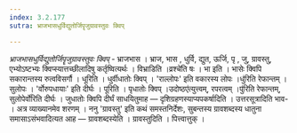 ```yaml
---
index: 3.2.177
sutra: भ्राजभासधुर्विद्युतोर्जिपॄजुग्रावस्तुवः क्विप्

---
```

_भ्राजभासधुर्विद्युतोर्जिपॄजुग्रावस्तुवः क्विप्_ - भ्राजभास । भ्राज, भास , धुर्वि, द्युत, ऊर्जि, पृ , जु, ग्रावस्तु, एभ्योऽष्टभ्यः क्विप्स्यात्तच्छीलादिषु कर्तृष्वित्यर्थः । विभ्राडिति ।व्रश्चे॑ति षः । भा इति । भासेः क्विपि सकारान्तस्य रुत्वविसर्गौ । धूरिति । धुर्वीधातोः क्विप् । 'राल्लोपः' इति वकारस्य लोपः ।धु॑रिति रेफान्तम् । सुलोपः । 'र्वोरुपधायाः' इति दीर्घः । पूरिति । पृधातोः क्विप् ।उदोष्ठए॑त्युत्त्वम्, रपरत्वम् ।पु॑रिति रेफान्तम्, सुलोपेर्वो॑रिति दीर्घः । जुधातोः क्विपि दीर्घं साधयितुमाह —  दृशिग्रहणस्याप्यपकर्षादिति । उत्तरसूत्रादिति भाव- । अत्र व्याख्यानमेव शरणम् । ननु 'ग्रावस्तु' इति कथं समस्तनिर्देशः, सुबन्तस्य ग्रावशब्दस्य धातुना समासाऽसंभवादित्यत आह —  ग्रावशब्दस्येति । ग्रावस्तुदिति । पित्त्वात्तुक् ।